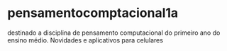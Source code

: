 # pensamentocomptacional1a
destinado a disciplina de pensamento computacional do primeiro ano do ensino médio.
Novidades e aplicativos para celulares
